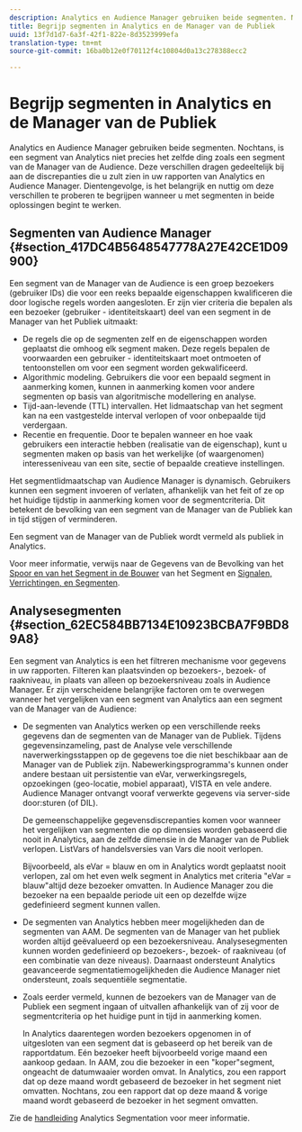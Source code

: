 ```yaml
---
description: Analytics en Audience Manager gebruiken beide segmenten. Nochtans, is een segment van Analytics niet precies het zelfde ding zoals een segment van de Manager van de Audience. Deze verschillen dragen gedeeltelijk bij aan de discrepanties die u zult zien in uw rapporten van Analytics en Audience Manager. Dientengevolge, is het belangrijk en nuttig om deze verschillen te proberen te begrijpen wanneer u met segmenten in beide oplossingen begint te werken.
title: Begrijp segmenten in Analytics en de Manager van de Publiek
uuid: 13f7d1d7-6a3f-42f1-822e-8d3523999efa
translation-type: tm+mt
source-git-commit: 16ba0b12e0f70112f4c10804d0a13c278388ecc2

---
```



# Begrijp segmenten in Analytics en de Manager van de Publiek

Analytics en Audience Manager gebruiken beide segmenten. Nochtans, is een segment van Analytics niet precies het zelfde ding zoals een segment van de Manager van de Audience. Deze verschillen dragen gedeeltelijk bij aan de discrepanties die u zult zien in uw rapporten van Analytics en Audience Manager. Dientengevolge, is het belangrijk en nuttig om deze verschillen te proberen te begrijpen wanneer u met segmenten in beide oplossingen begint te werken.

## Segmenten van Audience Manager {#section_417DC4B5648547778A27E42CE1D09900}

Een segment van de Manager van de Audience is een groep bezoekers (gebruiker IDs) die voor een reeks bepaalde eigenschappen kwalificeren die door logische regels worden aangesloten. Er zijn vier criteria die bepalen als een bezoeker (gebruiker - identiteitskaart) deel van een segment in de Manager van het Publiek uitmaakt:

* De regels die op de segmenten zelf en de eigenschappen worden geplaatst die omhoog elk segment maken. Deze regels bepalen de voorwaarden een gebruiker - identiteitskaart moet ontmoeten of tentoonstellen om voor een segment worden gekwalificeerd.
* Algorithmic modeling. Gebruikers die voor een bepaald segment in aanmerking komen, kunnen in aanmerking komen voor andere segmenten op basis van algoritmische modellering en analyse.
* Tijd-aan-levende (TTL) intervallen. Het lidmaatschap van het segment kan na een vastgestelde interval verlopen of voor onbepaalde tijd verdergaan.
* Recentie en frequentie. Door te bepalen wanneer en hoe vaak gebruikers een interactie hebben (realisatie van de eigenschap), kunt u segmenten maken op basis van het werkelijke (of waargenomen) interesseniveau van een site, sectie of bepaalde creatieve instellingen.

Het segmentlidmaatschap van Audience Manager is dynamisch. Gebruikers kunnen een segment invoeren of verlaten, afhankelijk van het feit of ze op het huidige tijdstip in aanmerking komen voor de segmentcriteria. Dit betekent de bevolking van een segment van de Manager van de Publiek kan in tijd stijgen of verminderen.

Een segment van de Manager van de Publiek wordt vermeld als publiek in Analytics.

Voor meer informatie, verwijs naar de Gegevens van de Bevolking van het [Spoor en van het Segment in de Bouwer](https://marketing.adobe.com/resources/help/en_US/aam/segment-builder-data.html) van het Segment en [Signalen, Verrichtingen, en Segmenten](https://marketing.adobe.com/resources/help/en_US/aam/c_signal_trait_segment.html).

## Analysesegmenten {#section_62EC584BB7134E10923BCBA7F9BD89A8}

Een segment van Analytics is een het filtreren mechanisme voor gegevens in uw rapporten. Filteren kan plaatsvinden op bezoekers-, bezoek- of raakniveau, in plaats van alleen op bezoekersniveau zoals in Audience Manager. Er zijn verscheidene belangrijke factoren om te overwegen wanneer het vergelijken van een segment van Analytics aan een segment van de Manager van de Audience:

* De segmenten van Analytics werken op een verschillende reeks gegevens dan de segmenten van de Manager van de Publiek. Tijdens gegevensinzameling, past de Analyse vele verschillende naverwerkingsstappen op de gegevens toe die niet beschikbaar aan de Manager van de Publiek zijn. Nabewerkingsprogramma&#39;s kunnen onder andere bestaan uit persistentie van eVar, verwerkingsregels, opzoekingen (geo-locatie, mobiel apparaat), VISTA en vele andere. Audience Manager ontvangt vooraf verwerkte gegevens via server-side door:sturen (of DIL).

   De gemeenschappelijke gegevensdiscrepanties komen voor wanneer het vergelijken van segmenten die op dimensies worden gebaseerd die nooit in Analytics, aan de zelfde dimensie in de Manager van de Publiek verlopen. ListVars of handelsversies van Vars die nooit verlopen.

   Bijvoorbeeld, als eVar = blauw en om in Analytics wordt geplaatst nooit verlopen, zal om het even welk segment in Analytics met criteria &quot;eVar = blauw&quot;altijd deze bezoeker omvatten. In Audience Manager zou die bezoeker na een bepaalde periode uit een op dezelfde wijze gedefinieerd segment kunnen vallen.

* De segmenten van Analytics hebben meer mogelijkheden dan de segmenten van AAM. De segmenten van de Manager van het publiek worden altijd geëvalueerd op een bezoekersniveau. Analysesegmenten kunnen worden gedefinieerd op bezoekers-, bezoek- of raakniveau (of een combinatie van deze niveaus). Daarnaast ondersteunt Analytics geavanceerde segmentatiemogelijkheden die Audience Manager niet ondersteunt, zoals sequentiële segmentatie.
* Zoals eerder vermeld, kunnen de bezoekers van de Manager van de Publiek een segment ingaan of uitvallen afhankelijk van of zij voor de segmentcriteria op het huidige punt in tijd in aanmerking komen.

   In Analytics daarentegen worden bezoekers opgenomen in of uitgesloten van een segment dat is gebaseerd op het bereik van de rapportdatum. Eén bezoeker heeft bijvoorbeeld vorige maand een aankoop gedaan. In AAM, zou die bezoeker in een &quot;koper&quot;segment, ongeacht de datumwaaier worden omvat. In Analytics, zou een rapport dat op deze maand wordt gebaseerd de bezoeker in het segment niet omvatten. Nochtans, zou een rapport dat op deze maand &amp; vorige maand wordt gebaseerd de bezoeker in het segment omvatten.

Zie de [handleiding](https://marketing.adobe.com/resources/help/en_US/analytics/segment/) Analytics Segmentation voor meer informatie.
